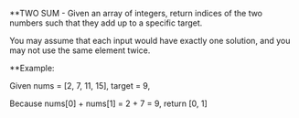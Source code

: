 **TWO SUM - 
Given an array of integers, return indices of the two numbers such that they add up to a specific target. 

You may assume that each input would have exactly one solution, and you may not use the same element twice.

**Example: 

Given nums = [2, 7, 11, 15], target = 9,

Because nums[0] + nums[1] = 2 + 7 = 9,
return [0, 1]
